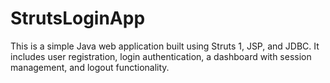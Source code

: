 # StrutsLoginApp
This is a simple Java web application built using Struts 1, JSP, and JDBC. It includes user registration, login authentication, a dashboard with session management, and logout functionality.
